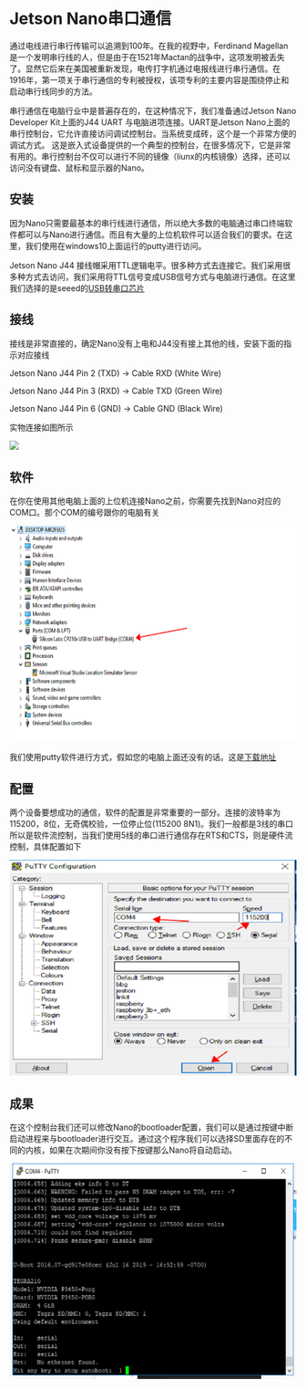 
# Jetson Nano串口通信

通过电线进行串行传输可以追溯到100年。在我的视野中，Ferdinand Magellan 是一个发明串行线的人，但是由于在1521年Mactan的战争中，这项发明被丢失了。显然它后来在美国被重新发现，电传打字机通过电报线进行串行通信。在1916年，第一项关于串行通信的专利被授权，该项专利的主要内容是围绕停止和启动串行线同步的方法。

串行通信在电脑行业中是普遍存在的，在这种情况下，我们准备通过Jetson Nano Developer Kit上面的J44 UART 与电脑进项连接。UART是Jetson Nano上面的串行控制台，它允许直接访问调试控制台。当系统变成砖，这个是一个非常方便的调试方式。
这是嵌入式设备提供的一个典型的控制台，在很多情况下，它是非常有用的。串行控制台不仅可以进行不同的镜像（liunx的内核镜像）选择，还可以访问没有键盘、鼠标和显示器的Nano。

## 安装

因为Nano只需要最基本的串行线进行通信，所以绝大多数的电脑通过串口终端软件都可以与Nano进行通信。而且有大量的上位机软件可以适合我们的要求。在这里，我们使用在windows10上面运行的putty进行访问。

Jetson Nano J44 接线帽采用TTL逻辑电平。很多种方式去连接它。我们采用很多种方式去访问，我们采用将TTL信号变成USB信号方式与电脑进行通信。在这里我们选择的是seeed的[USB转串口芯片](https://www.seeedstudio.com/USB-to-TTL-Serial-Cable-Debugger-for-Dev-Board-p-1642.html)

## 接线

接线是非常直接的，确定Nano没有上电和J44没有接上其他的线，安装下面的指示对应接线

Jetson Nano J44 Pin 2 (TXD) → Cable RXD (White Wire)

Jetson Nano J44 Pin 3 (RXD) → Cable TXD (Green Wire)

Jetson Nano J44 Pin 6 (GND) → Cable GND (Black Wire)

实物连接如图所示

![](https://i0.wp.com/www.jetsonhacks.com/wp-content/uploads/2019/04/J44Wiring.jpg?resize=768%2C451&ssl=1)

## 软件

在你在使用其他电脑上面的上位机连接Nano之前，你需要先找到Nano对应的COM口。那个COM的编号跟你的电脑有关

![](https://github.com/SeeedDocument/Jetson-Nano--Uart-Console/raw/master/img/Device-Select.png)

我们使用putty软件进行方式，假如您的电脑上面还没有的话。这是[下载地址](https://www.putty.org/)

## 配置

两个设备要想成功的通信，软件的配置是非常重要的一部分。连接的波特率为115200，8位，无奇偶校验，一位停止位(115200 8N1)。我们一般都是3线的串口所以是软件流控制，当我们使用5线的串口进行通信存在RTS和CTS，则是硬件流控制，具体配置如下

![](https://github.com/SeeedDocument/Jetson-Nano--Uart-Console/raw/master/img/Putty-Config.png)

## 成果

在这个控制台我们还可以修改Nano的bootloader配置，我们可以是通过按键中断启动进程来与bootloader进行交互。通过这个程序我们可以选择SD里面存在的不同的内核，如果在次期间你没有按下按键那么Nano将自动启动。

![](https://github.com/SeeedDocument/Jetson-Nano--Uart-Console/raw/master/img/Console-Content.png)